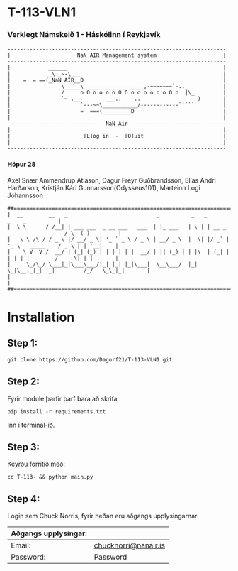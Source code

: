 # T-113-VLN1

### Verklegt Námskeið 1 - Háskólinn í Reykjavík

```ascii
---------------------------------------------------------------------
|                     NaN AIR Management system                     |
---------------------------------------------------------------------
|            ______                                                 |
|            _\ _~-\___                                             |
|    =  = ==(_NaN AIR__D                                            |
|                \_____\___________________,-~~~~~~~`-.._           |
|                /     o O o o o o O O o o o o o o O o  |\_         |
|                `~-.__        ___..----..                  )       |
|                      `---~~\___________/------------`````         |
|                      =  ===(_________D                            |
|                                                                   |
-----------------------------  NaN Air  -----------------------------
|                                                                   |
|                       [L]og in  -  [Q]uit                         |
|                                                                   |
---------------------------------------------------------------------
```


#### Hópur 28
Axel Snær Ammendrup Atlason, Dagur Freyr Guðbrandsson, Elías Andri Harðarson, Kristján Kári Gunnarsson(Odysseus101), Marteinn Logi Jóhannsson

```ascii
##======================================================================================================##
|  __        __   _                            _          _   _                          _    _          |
|  \ \      / /__| | ___ ___  _ __ ___   ___  | |_ ___   | \ | | __ _ _ __              / \  (_)_ __     |
|   \ \ /\ / / _ \ |/ __/ _ \| '_ ` _ \ / _ \ | __/ _ \  |  \| |/ _` | '_ \   _____    / _ \ | | '__|    |
|    \ V  V /  __/ | (_| (_) | | | | | |  __/ | || (_) | | |\  | (_| | | | | |_____|  / ___ \| | |       |
|     \_/\_/ \___|_|\___\___/|_| |_| |_|\___|  \__\___/  |_| \_|\__,_|_| |_|         /_/   \_\_|_|       |
|                                                                                                        |
##======================================================================================================##
```


# Installation

## Step 1: 

```git clone https://github.com/Dagurf21/T-113-VLN1.git```

## Step 2:


Fyrir module þarfir þarf bara að skrifa:

```pip install -r requirements.txt```

Inn í terminal-ið.

## Step 3:

Keyrðu forritið með:

```cd T-113- && python main.py```

## Step 4:

Login sem Chuck Norris, fyrir neðan eru aðgangs upplysingarnar

| Aðgangs upplysingar: |             |
| --------- | ---------------------- | 
| Email:    | chucknorri@nanair.is   |
| Password: | Password               |
